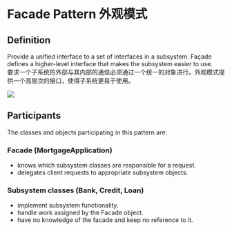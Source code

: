 # Facade Pattern 外观模式
## Definition

Provide a unified interface to a set of interfaces in a subsystem. Façade defines a higher-level interface that makes the subsystem easier to use.
<br>要求一个子系统的外部与其内部的通信必须通过一个统一的对象进行。外观模式提供一个高层次的接口，使得子系统更易于使用。

![](https://github.com/QianMo/Unity-Design-Pattern/blob/master/UML_Picture/facade.gif)


## Participants

The classes and objects participating in this pattern are:

### Facade   (MortgageApplication)
* knows which subsystem classes are responsible for a request.
* delegates client requests to appropriate subsystem objects.

### Subsystem classes   (Bank, Credit, Loan)
* implement subsystem functionality.
* handle work assigned by the Facade object.
* have no knowledge of the facade and keep no reference to it.

